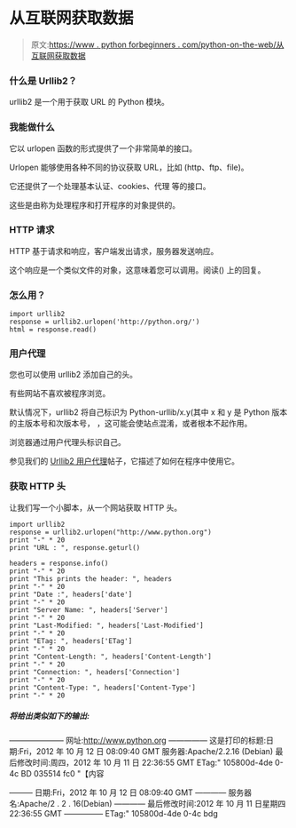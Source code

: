 # 从互联网获取数据

> 原文:[https://www . python forbeginners . com/python-on-the-web/从互联网获取数据](https://www.pythonforbeginners.com/python-on-the-web/fetching-data-from-the-internet)

### 什么是 Urllib2？

urllib2 是一个用于获取 URL 的 Python 模块。

### 我能做什么

它以 urlopen 函数的形式提供了一个非常简单的接口。

Urlopen 能够使用各种不同的协议获取 URL，比如
(http、ftp、file)。

它还提供了一个处理基本认证、cookies、代理
等的接口。

这些是由称为处理程序和打开程序的对象提供的。

### HTTP 请求

HTTP 基于请求和响应，客户端发出请求，服务器发送响应。

这个响应是一个类似文件的对象，这意味着您可以调用。阅读()
上的回复。

### 怎么用？

```
import urllib2
response = urllib2.urlopen('http://python.org/')
html = response.read() 
```

### 用户代理

您也可以使用 urllib2 添加自己的头。

有些网站不喜欢被程序浏览。

默认情况下，urllib2 将自己标识为 Python-urllib/x.y(其中 x 和 y 是 Python 版本的主版本号和次版本号，
，这可能会使站点混淆，或者根本不起作用。

浏览器通过用户代理头标识自己。

参见我们的 [Urllib2 用户代理](https://www.pythonforbeginners.com/code-snippets-source-code/python-modules-urllib2-user-agent)帖子，它描述了如何在程序中使用它。

### 获取 HTTP 头

让我们写一个小脚本，从一个网站获取 HTTP 头。

```
import urllib2
response = urllib2.urlopen("http://www.python.org")
print "-" * 20
print "URL : ", response.geturl()

headers = response.info()
print "-" * 20
print "This prints the header: ", headers
print "-" * 20
print "Date :", headers['date']
print "-" * 20
print "Server Name: ", headers['Server']
print "-" * 20
print "Last-Modified: ", headers['Last-Modified']
print "-" * 20
print "ETag: ", headers['ETag']
print "-" * 20
print "Content-Length: ", headers['Content-Length']
print "-" * 20
print "Connection: ", headers['Connection']
print "-" * 20
print "Content-Type: ", headers['Content-Type']
print "-" * 20 
```

##### 将给出类似如下的输出:

———————
网址:http://www.python.org
—————
这是打印的标题:日期:Fri，2012 年 10 月 12 日 08:09:40 GMT
服务器:Apache/2.2.16 (Debian)
最后修改时间:周四，2012 年 10 月 11 日 22:36:55 GMT
ETag:" 105800d-4de 0-4c BD 035514 fc0 "【内容

———
日期:Fri，2012 年 10 月 12 日 08:09:40 GMT
————
服务器名:Apache/2 . 2 . 16(Debian)
————
最后修改时间:2012 年 10 月 11 日星期四 22:36:55 GMT
—————
ETag:" 105800d-4de 0-4c bdg